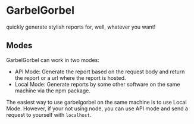 # GarbelGorbel
quickly generate stylish reports for, well, whatever you want!
## Modes
GarbelGorbel can work in two modes:
- API Mode: Generate the report based on the request body and return the report or a url where the report is hosted.
- Local Mode: Generate reports by some other software on the same machine via the npm package. <br>

The easiest way to use garbelgorbel on the same machine is to use Local Mode. However, if your not using node, you can use API mode and send a request to yourself with `localhost`.
